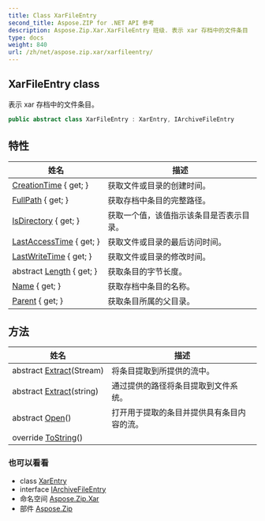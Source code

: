 ```yaml
---
title: Class XarFileEntry
second_title: Aspose.ZIP for .NET API 参考
description: Aspose.Zip.Xar.XarFileEntry 班级. 表示 xar 存档中的文件条目
type: docs
weight: 840
url: /zh/net/aspose.zip.xar/xarfileentry/
---
```

## XarFileEntry class

表示 xar 存档中的文件条目。

```csharp
public abstract class XarFileEntry : XarEntry, IArchiveFileEntry
```

## 特性

| 姓名 | 描述 |
| --- | --- |
| [CreationTime](../../aspose.zip.xar/xarentry/creationtime/) { get; } | 获取文件或目录的创建时间。 |
| [FullPath](../../aspose.zip.xar/xarentry/fullpath/) { get; } | 获取存档中条目的完整路径。 |
| [IsDirectory](../../aspose.zip.xar/xarentry/isdirectory/) { get; } | 获取一个值，该值指示该条目是否表示目录。 |
| [LastAccessTime](../../aspose.zip.xar/xarentry/lastaccesstime/) { get; } | 获取文件或目录的最后访问时间。 |
| [LastWriteTime](../../aspose.zip.xar/xarentry/lastwritetime/) { get; } | 获取文件或目录的修改时间。 |
| abstract [Length](../../aspose.zip.xar/xarfileentry/length/) { get; } | 获取条目的字节长度。 |
| [Name](../../aspose.zip.xar/xarentry/name/) { get; } | 获取存档中条目的名称。 |
| [Parent](../../aspose.zip.xar/xarentry/parent/) { get; } | 获取条目所属的父目录。 |

## 方法

| 姓名 | 描述 |
| --- | --- |
| abstract [Extract](../../aspose.zip.xar/xarfileentry/extract/#extract_1)(Stream) | 将条目提取到所提供的流中。 |
| abstract [Extract](../../aspose.zip.xar/xarfileentry/extract/#extract)(string) | 通过提供的路径将条目提取到文件系统。 |
| abstract [Open](../../aspose.zip.xar/xarfileentry/open/)() | 打开用于提取的条目并提供具有条目内容的流。 |
| override [ToString](../../aspose.zip.xar/xarentry/tostring/)() |  |

### 也可以看看

* class [XarEntry](../xarentry/)
* interface [IArchiveFileEntry](../../aspose.zip/iarchivefileentry/)
* 命名空间 [Aspose.Zip.Xar](../../aspose.zip.xar/)
* 部件 [Aspose.Zip](../../)


